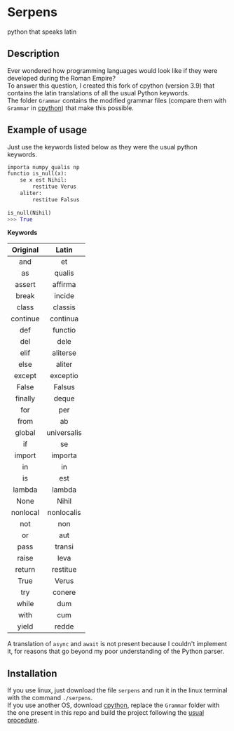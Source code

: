 # Serpens
python that speaks latin

## Description
Ever wondered how programming languages would look like if they were developed during the Roman Empire?  
To answer this question, I created this fork of cpython (version 3.9) that contains the latin translations of all the usual Python keywords.  
The folder `Grammar` contains the modified grammar files (compare them with `Grammar` in [cpython](https://github.com/python/cpython "The Python programming language")) that make this possible.

## Example of usage
Just use the keywords listed below as they were the usual python keywords.
```Python
importa numpy qualis np
functio is_null(x):
    se x est Nihil:
        restitue Verus
    aliter:
        restitue Falsus
        
is_null(Nihil)
>>> True
```
__Keywords__

| Original | Latin
|:-------------:| :-----:|
| and | et
| as | qualis
| assert | affirma
| break | incide
| class | classis
| continue | continua
| def | functio
| del | dele
| elif | aliterse
| else | aliter
| except | exceptio
| False | Falsus
| finally | deque
| for | per
| from | ab
| global | universalis
| if | se
| import | importa 
| in | in
| is | est
| lambda | lambda 
| None | Nihil
| nonlocal | nonlocalis
| not | non
| or | aut
| pass | transi 
| raise | leva
| return | restitue
| True | Verus
| try | conere
| while | dum
| with | cum
| yield | redde

A translation of `async` and `await` is not present because I couldn't implement it, for reasons that go beyond my poor understanding of the Python parser.

## Installation
If you use linux, just download the file `serpens` and run it in the linux terminal with the command `./serpens`.  
If you use another OS, download [cpython](https://github.com/python/cpython "The Python programming language"), replace the `Grammar` folder with the one present in this repo and build the project following the [usual procedure](https://devguide.python.org/setup/ "Build cpython").


